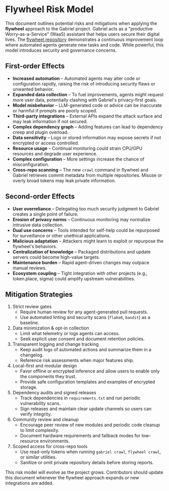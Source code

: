 # Flywheel Risk Model

This document outlines potential risks and mitigations when applying the **flywheel** approach to the Gabriel project. Gabriel acts as a "productive Worry-as-a-Service" (WaaS) assistant that helps users secure their digital lives. The [flywheel repository](https://github.com/futuroptimist/flywheel) demonstrates a continuous improvement loop where automated agents generate new tasks and code. While powerful, this model introduces security and governance concerns.

## First-order Effects

- **Increased automation** – Automated agents may alter code or configuration rapidly, raising the risk of introducing security flaws or unwanted behavior.
- **Expanded data collection** – To fuel improvements, agents might request more user data, potentially clashing with Gabriel's privacy-first goals.
- **Model misbehavior** – LLM-generated code or advice can be inaccurate or harmful if prompts are poorly scoped.
- **Third-party integrations** – External APIs expand the attack surface and may leak information if not secured.
- **Complex dependency graph** – Adding features can lead to dependency creep and plugin overload.
- **Data sensitivity** – Logs or stored information may expose secrets if not encrypted or access controlled.
- **Resource usage** – Continual monitoring could strain CPU/GPU resources and degrade user experience.
- **Complex configuration** – More settings increase the chance of misconfiguration.
- **Cross-repo scanning** – The new `crawl` command in flywheel and Gabriel retrieves commit
  metadata from multiple repositories. Misuse or overly broad tokens may leak
  private information.

## Second-order Effects

- **User overreliance** – Delegating too much security judgment to Gabriel creates a single point of failure.
- **Erosion of privacy norms** – Continuous monitoring may normalize intrusive data collection.
- **Dual use concerns** – Tools intended for self-help could be repurposed for surveillance or other unethical applications.
- **Malicious adaptation** – Attackers might learn to exploit or repurpose the flywheel's behaviors.
- **Centralization of knowledge** – Packaged distributions and update servers could become high-value targets.
- **Maintenance burden** – Rapid agent-driven changes may outpace manual reviews.
- **Ecosystem coupling** – Tight integration with other projects (e.g., token.place, sigma) could amplify upstream vulnerabilities.

## Mitigation Strategies

1. Strict review gates
   - Require human review for any agent-generated pull requests.
   - Use automated linting and security scans (`flake8`, `bandit`) as a baseline.
2. Data minimization & opt-in collection
   - Limit what telemetry or logs agents can access.
   - Seek explicit user consent and document retention policies.
3. Transparent logging and change tracking
   - Keep audit logs of automated actions and summarize them in a changelog.
   - Reference risk assessments when major features ship.
4. Local-first and modular design
   - Favor offline or encrypted inference and allow users to enable only the components they trust.
   - Provide safe configuration templates and examples of encrypted storage.
5. Dependency audits and signed releases
   - Track dependencies in `requirements.txt` and run periodic vulnerability scans.
   - Sign releases and maintain clear update channels so users can verify integrity.
6. Community review and cleanup
   - Encourage peer review of new modules and periodic code cleanup to limit complexity.
   - Document hardware requirements and fallback modes for low-resource environments.
7. Scoped access for cross-repo tools
   - Use read-only tokens when running `gabriel crawl`, `flywheel crawl`, or similar utilities.
   - Sanitize or omit private repository details before storing reports.

This risk model will evolve as the project grows. Contributors should update this document whenever the flywheel approach expands or new integrations are added.
